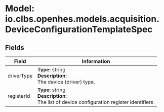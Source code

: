 # Model: io.clbs.openhes.models.acquisition.DeviceConfigurationTemplateSpec

## Fields

| Field | Information |
| --- | --- |
| driverType | <b>Type:</b> string<br><b>Description:</b><br>The device (driver) type. |
| registerId | <b>Type:</b> string<br><b>Description:</b><br>The list of device configuration register identifiers. |

